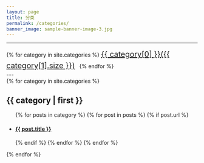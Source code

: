 ```yaml
---
layout: page
title: 分类
permalink: /categories/
banner_image: sample-banner-image-3.jpg
---
```

---
<div>
{% for category in site.categories %}
	<a style="line-height:30px; font-size:20px;" href="#{{ category[0] }}" rel="{{ category[1].size }}">{{ category[0] }}({{ category[1].size }})</a>&nbsp;&nbsp;
{% endfor %}
</div>
---
<div>
{% for category in site.categories %}
<h2><a id="{{ category[0] }}" name="{{ category | first }}">{{ category | first }}</a></h2>
	<ul>
	{% for posts in category %}
		{% for post in posts %}
			{% if post.url %}
				<li><h4><a href="{{ site.baseurl }}{{ post.url }}">{{ post.title }}</a><h4></li>
			{% endif %}
		{% endfor %}
	{% endfor %}
	</ul>
{% endfor %}
</div>
